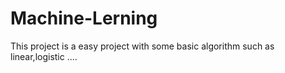 # Machine-Lerning
This project is a easy project with some basic algorithm such as linear,logistic ....
